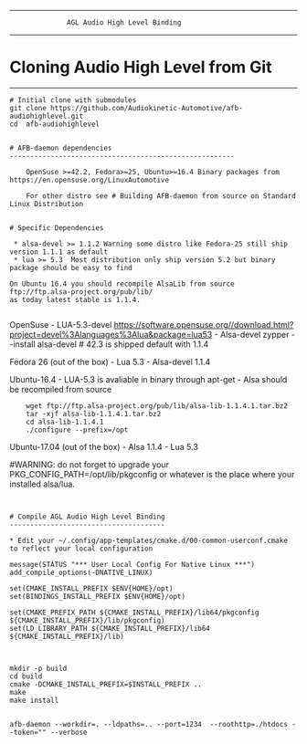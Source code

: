 ------------------------------------------------------------------------
                  AGL Audio High Level Binding
------------------------------------------------------------------------

# Cloning Audio High Level from Git
-------------------------------------------------------

```
# Initial clone with submodules
git clone https://github.com/Audiokinetic-Automotive/afb-audiohighlevel.git
cd  afb-audiohighlevel


# AFB-daemon dependencies
-------------------------------------------------------

    OpenSuse >=42.2, Fedora>=25, Ubuntu>=16.4 Binary packages from  https://en.opensuse.org/LinuxAutomotive

    For other distro see # Building AFB-daemon from source on Standard Linux Distribution

 
# Specific Dependencies 

 * alsa-devel >= 1.1.2 Warning some distro like Fedora-25 still ship version 1.1.1 as default
 * lua >= 5.3  Most distribution only ship version 5.2 but binary package should be easy to find

On Ubuntu 16.4 you should recompile AlsaLib from source ftp://ftp.alsa-project.org/pub/lib/
as today latest stable is 1.1.4. 


```
  OpenSuse
     - LUA-5.3-devel  https://software.opensuse.org//download.html?project=devel%3Alanguages%3Alua&package=lua53
     - Alsa-devel zypper --install alsa-devel # 42.3 is shipped default with 1.1.4 

  Fedora 26 (out of the box)
     - Lua 5.3 
     - Alsa-devel 1.1.4

  Ubuntu-16.4
     - LUA-5.3 is avaliable in binary through apt-get
     - Alsa should be recompiled from source
 
        wget ftp://ftp.alsa-project.org/pub/lib/alsa-lib-1.1.4.1.tar.bz2
        tar -xjf alsa-lib-1.1.4.1.tar.bz2
        cd alsa-lib-1.1.4.1
        ./configure --prefix=/opt

  Ubuntu-17.04 (out of the box)
     - Alsa 1.1.4
     - Lua 5.3 

  #WARNING: do not forget to upgrade your PKG_CONFIG_PATH=/opt/lib/pkgconfig or whatever is the place where
  your installed alsa/lua.
```


# Compile AGL Audio High Level Binding
--------------------------------------

* Edit your ~/.config/app-templates/cmake.d/00-common-userconf.cmake to reflect your local configuration

```
    message(STATUS "*** User Local Config For Native Linux ***")
    add_compile_options(-DNATIVE_LINUX)
    
    set(CMAKE_INSTALL_PREFIX $ENV{HOME}/opt)
    set(BINDINGS_INSTALL_PREFIX $ENV{HOME}/opt)

    set(CMAKE_PREFIX_PATH ${CMAKE_INSTALL_PREFIX}/lib64/pkgconfig ${CMAKE_INSTALL_PREFIX}/lib/pkgconfig)
    set(LD_LIBRARY_PATH ${CMAKE_INSTALL_PREFIX}/lib64 ${CMAKE_INSTALL_PREFIX}/lib)

```


```
    mkdir -p build
    cd build
    cmake -DCMAKE_INSTALL_PREFIX=$INSTALL_PREFIX ..
    make
    make install


    afb-daemon --workdir=. --ldpaths=.. --port=1234  --roothttp=./htdocs --token="" --verbose
    


